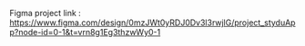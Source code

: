 Figma project link : https://www.figma.com/design/0mzJWt0yRDJ0Dv3l3rwjlG/project_styduApp?node-id=0-1&t=vrn8g1Eg3thzwWy0-1
